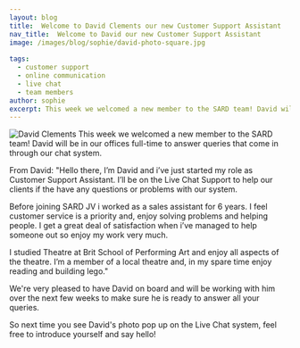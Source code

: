 ```yaml
---
layout: blog
title:  Welcome to David Clements our new Customer Support Assistant
nav_title:  Welcome to David our new Customer Support Assistant
image: /images/blog/sophie/david-photo-square.jpg
  
tags:
  - customer support
  - online communication
  - live chat
  - team members
author: sophie
excerpt: This week we welcomed a new member to the SARD team! David will be in our offices full-time to answer queries that come in through our chat system. 
---
```

![David Clements](/images/blog/sophie/david-photo-square.jpg)
This week we welcomed a new member to the SARD team! David will be in our offices full-time to answer queries that come in through our chat system. 

From David:
"Hello there, I’m David and i’ve just started my role as Customer Support Assistant. I’ll be on the Live Chat Support to help our clients if the have any questions or problems with our system.

Before joining SARD JV i worked as a sales assistant for 6 years. I feel customer service is a priority and, enjoy solving problems and helping people. I get a great deal of satisfaction when i’ve managed to help someone out so enjoy my work very much.  

I studied Theatre at Brit School of Performing Art and enjoy all aspects of the theatre. I’m a member of a local theatre and, in my spare time enjoy reading and building lego."

We're very pleased to have David on board and will be working with him over the next few weeks to make sure he is ready to answer all your queries.

So next time you see David's photo pop up on the Live Chat system, feel free to introduce yourself and say hello! 




